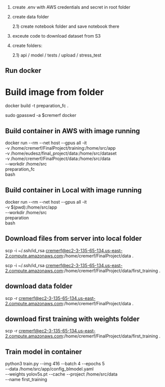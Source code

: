 1) create .env with AWS credentials and secret in root folder

2) create data folder

    2.1) create notebook folder and save notebook there

3) exceute code to download dataset from S3

3) create folders:

    2.1) api / model / tests / upload / stress_test

## Run docker

# Build image from folder

docker build -t preparation_fc .            

sudo gpasswd -a $cremerf docker

## Build container in AWS with image running


docker run --rm --net host --gpus all -it \
    -v /home/cremerf/FinalProject/training:/home/src/app \
    -v /home/eudesz/final_project/data:/home/src/dataset \
    -v /home/cremerf/FinalProject/data:/home/src/data \
    --workdir /home/src \
    preparation_fc \
    bash





## Build container in Local with image running

docker run --rm --net host --gpus all -it \
    -v $(pwd):/home/src/app \
    --workdir /home/src \
    preparation \
    bash

## Download files from server into local folder

scp -i ~/.ssh/id_rsa cremerf@ec2-3-135-65-134.us-east-2.compute.amazonaws.com:/home/cremerf/FinalProject/data .

scp -i ~/.ssh/id_rsa cremerf@ec2-3-135-65-134.us-east-2.compute.amazonaws.com:/home/cremerf/FinalProject/data/first_training .

## download data folder
scp -r cremerf@ec2-3-135-65-134.us-east-2.compute.amazonaws.com:/home/cremerf/FinalProject/data .
## download first training with weights folder
scp -r cremerf@ec2-3-135-65-134.us-east-2.compute.amazonaws.com:/home/cremerf/FinalProject/data/first_training .


## Train model in container

python3 train.py --img 416 --batch 4 --epochs 5 \
    --data /home/src/app/config_blmodel.yaml \
    --weights yolov5s.pt --cache --project /home/src/data \
    --name first_training